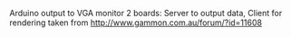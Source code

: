 Arduino output to VGA monitor
2 boards: Server to output data, Client for rendering
taken from http://www.gammon.com.au/forum/?id=11608
